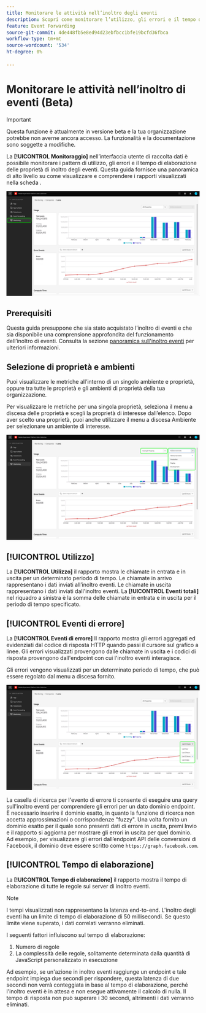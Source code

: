 ```yaml
---
title: Monitorare le attività nell’inoltro degli eventi
description: Scopri come monitorare l’utilizzo, gli errori e il tempo di elaborazione nelle proprietà di inoltro degli eventi.
feature: Event Forwarding
source-git-commit: 4de448fb5e8ed94d23ebfbcc1bfe19bcfd36fbca
workflow-type: tm+mt
source-wordcount: '534'
ht-degree: 0%

---
```


# Monitorare le attività nell’inoltro di eventi (Beta)

>[!IMPORTANT]
>
>Questa funzione è attualmente in versione beta e la tua organizzazione potrebbe non averne ancora accesso. La funzionalità e la documentazione sono soggette a modifiche.

La **[!UICONTROL Monitoraggio]** nell’interfaccia utente di raccolta dati è possibile monitorare i pattern di utilizzo, gli errori e il tempo di elaborazione delle proprietà di inoltro degli eventi. Questa guida fornisce una panoramica di alto livello su come visualizzare e comprendere i rapporti visualizzati nella scheda .

![Immagine che mostra la scheda di monitoraggio nell’interfaccia utente di Raccolta dati](../../images/ui/event-forwarding/monitoring/monitoring-tab.png)

## Prerequisiti

Questa guida presuppone che sia stato acquistato l’inoltro di eventi e che sia disponibile una comprensione approfondita del funzionamento dell’inoltro di eventi. Consulta la sezione [panoramica sull&#39;inoltro eventi](./overview.md) per ulteriori informazioni.

## Selezione di proprietà e ambienti

Puoi visualizzare le metriche all’interno di un singolo ambiente e proprietà, oppure tra tutte le proprietà e gli ambienti di proprietà della tua organizzazione.

Per visualizzare le metriche per una singola proprietà, seleziona il menu a discesa delle proprietà e scegli la proprietà di interesse dall’elenco. Dopo aver scelto una proprietà, puoi anche utilizzare il menu a discesa Ambiente per selezionare un ambiente di interesse.

![Immagine che mostra i menu a discesa dell’ambiente delle proprietà nell’interfaccia utente](../../images/ui/event-forwarding/monitoring/property-environment.png)

## [!UICONTROL Utilizzo]

La **[!UICONTROL Utilizzo]** il rapporto mostra le chiamate in entrata e in uscita per un determinato periodo di tempo. Le chiamate in arrivo rappresentano i dati inviati all’inoltro eventi. Le chiamate in uscita rappresentano i dati inviati dall&#39;inoltro eventi. La **[!UICONTROL Eventi totali]** nel riquadro a sinistra è la somma delle chiamate in entrata e in uscita per il periodo di tempo specificato.

## [!UICONTROL Eventi di errore]

La **[!UICONTROL Eventi di errore]** Il rapporto mostra gli errori aggregati ed evidenziati dal codice di risposta HTTP quando passi il cursore sul grafico a linee. Gli errori visualizzati provengono dalle chiamate in uscita e i codici di risposta provengono dall&#39;endpoint con cui l&#39;inoltro eventi interagisce.

Gli errori vengono visualizzati per un determinato periodo di tempo, che può essere regolato dal menu a discesa fornito.

![Immagine che mostra il menu a discesa del periodo di tempo per il rapporto Eventi di errore](../../images/ui/event-forwarding/monitoring/error-time.png)

La casella di ricerca per l&#39;evento di errore ti consente di eseguire una query sull&#39;inoltro eventi per comprendere gli errori per un dato dominio endpoint. È necessario inserire il dominio esatto, in quanto la funzione di ricerca non accetta approssimazioni o corrispondenze &quot;fuzzy&quot;. Una volta fornito un dominio esatto per il quale sono presenti dati di errore in uscita, premi Invio e il rapporto si aggiorna per mostrare gli errori in uscita per quel dominio. Ad esempio, per visualizzare gli errori dall’endpoint API delle conversioni di Facebook, il dominio deve essere scritto come `https://graph.facebook.com`.

## [!UICONTROL Tempo di elaborazione]

La **[!UICONTROL Tempo di elaborazione]** il rapporto mostra il tempo di elaborazione di tutte le regole sui server di inoltro eventi.

>[!NOTE]
>
>I tempi visualizzati non rappresentano la latenza end-to-end. L&#39;inoltro degli eventi ha un limite di tempo di elaborazione di 50 millisecondi. Se questo limite viene superato, i dati correlati verranno eliminati.

I seguenti fattori influiscono sul tempo di elaborazione:

1. Numero di regole
2. La complessità delle regole, solitamente determinata dalla quantità di JavaScript personalizzato in esecuzione

Ad esempio, se un&#39;azione in inoltro eventi raggiunge un endpoint e tale endpoint impiega due secondi per rispondere, questa latenza di due secondi non verrà conteggiata in base al tempo di elaborazione, perché l&#39;inoltro eventi è in attesa e non esegue attivamente il calcolo di nulla. Il tempo di risposta non può superare i 30 secondi, altrimenti i dati verranno eliminati.
